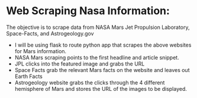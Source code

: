 # Web Scraping Nasa Information: 

The objective is to scrape data from NASA Mars Jet Propulsion Laboratory, Space-Facts, and Astrogeology.gov


* I will be using flask to route python app that scrapes the above websites for Mars information.
* NASA Mars scraping points to the first headline and article snippet.
* JPL clicks into the featured image and grabs the URL
* Space Facts grab the relevant Mars facts on the website and leaves out Earth Facts
* Astrogeology website grabs the clicks through the 4 different hemisphere of Mars and stores the URL of the images to be displayed.
